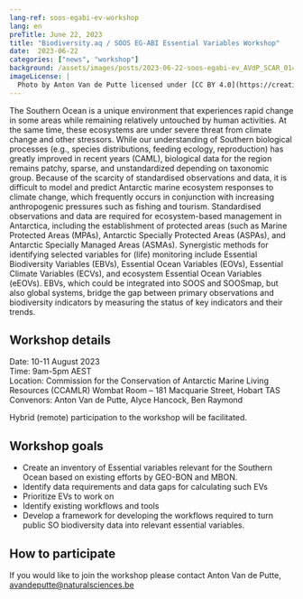 ```yaml
---
lang-ref: soos-egabi-ev-workshop
lang: en
preTitle: June 22, 2023
title: "Biodiversity.aq / SOOS EG-ABI Essential Variables Workshop"
date:  2023-06-22
categories: ["news", "workshop"]
background: /assets/images/posts/2023-06-22-soos-egabi-ev_AVdP_SCAR_0149.jpg
imageLicense: |
  Photo by Anton Van de Putte licensed under [CC BY 4.0](https://creativecommons.org/licenses/by/4.0/)
---
```


The Southern Ocean is a unique environment that experiences rapid change in some areas while remaining relatively untouched by human activities. At the same time, these ecosystems are under severe threat from climate change and other stressors. While our understanding of Southern biological processes (e.g., species distributions, feeding ecology, reproduction) has greatly improved in recent years (CAML), biological data for the region remains patchy, sparse, and unstandardized depending on taxonomic group. Because of the scarcity of standardised observations and data, it is difficult to model and predict Antarctic marine ecosystem responses to climate change, which frequently occurs in conjunction with increasing anthropogenic pressures such as fishing and tourism. Standardised observations and data are required for ecosystem-based management in Antarctica, including the establishment of protected areas (such as Marine Protected Areas (MPAs), Antarctic Specially Protected Areas (ASPAs), and Antarctic Specially Managed Areas (ASMAs). Synergistic methods for identifying selected variables for (life) monitoring include Essential Biodiversity Variables (EBVs), Essential Ocean Variables (EOVs), Essential Climate Variables (ECVs), and ecosystem Essential Ocean Variables (eEOVs). EBVs, which could be integrated into SOOS and SOOSmap, but also global systems, bridge the gap between primary observations and biodiversity indicators by measuring the status of key indicators and their trends.

## Workshop details 

Date: 10-11 August 2023 <br/>
Time: 9am-5pm AEST <br/>
Location: Commission for the Conservation of Antarctic Marine Living Resources (CCAMLR) Wombat Room – 181 Macquarie Street, Hobart TAS <br/>
Convenors: Anton Van de Putte, Alyce Hancock, Ben Raymond <br/>

Hybrid (remote) participation to the workshop will be facilitated.

## Workshop goals

- Create an inventory of Essential variables relevant for the Southern Ocean based on existing efforts by GEO-BON and MBON.
- Identify data requirements and data gaps for calculating such EVs
- Prioritize EVs to work on
- Identify existing workflows and tools
- Develop a framework for developing the workflows required to turn public SO biodiversity data into relevant essential variables.

## How to participate

If you would like to join the workshop please contact Anton Van de Putte, avandeputte@naturalsciences.be
